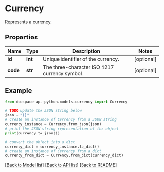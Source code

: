 # Currency
Represents a currency.

## Properties

Name | Type | Description | Notes
------------ | ------------- | ------------- | -------------
**id** | **int** | Unique identifier of the currency. | [optional] 
**code** | **str** | The three-character ISO 4217 currency symbol. | [optional] 

## Example

```python
from docspace-api-python.models.currency import Currency

# TODO update the JSON string below
json = "{}"
# create an instance of Currency from a JSON string
currency_instance = Currency.from_json(json)
# print the JSON string representation of the object
print(Currency.to_json())

# convert the object into a dict
currency_dict = currency_instance.to_dict()
# create an instance of Currency from a dict
currency_from_dict = Currency.from_dict(currency_dict)
```
[[Back to Model list]](../README.md#documentation-for-models) [[Back to API list]](../README.md#documentation-for-api-endpoints) [[Back to README]](../README.md)


